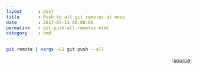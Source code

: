 ```yaml
---
layout      : post
title       : Push to all git remotes at once
date        : 2017-05-11 00:00:00
permalink   : git-push-all-remotes.html
category    : cmd
---
```

```bash
git remote | xargs -L1 git push --all
```

<p style="text-align:right;color:silver;">
[<a href="http://stackoverflow.com/a/18674313/1606707">source</a>]
</p>
